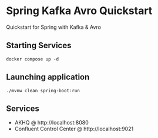 # Spring Kafka Avro Quickstart

Quickstart for Spring with Kafka & Avro 

## Starting Services

    docker compose up -d


## Launching application

    ./mvnw clean spring-boot:run


## Services

* AKHQ @ http://localhost:8080
* Confluent Control Center @ http://localhost:9021